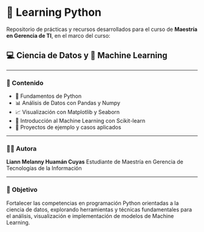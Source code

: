 # 📘 Learning Python

Repositorio de prácticas y recursos desarrollados para el curso de **Maestría en Gerencia de TI**, en el marco del curso:

## 💻 Ciencia de Datos y 🤖 Machine Learning

---

### 📂 Contenido

- 🐍 Fundamentos de Python
- 📊 Análisis de Datos con Pandas y Numpy
- 📈 Visualización con Matplotlib y Seaborn
- 🤖 Introducción al Machine Learning con Scikit-learn
- 🧠 Proyectos de ejemplo y casos aplicados

---

### 🧑‍🎓 Autora

**Liann Melanny Huamán Cuyas**
Estudiante de Maestría en Gerencia de Tecnologías de la Información

---

### 🚀 Objetivo

Fortalecer las competencias en programación Python orientadas a la ciencia de datos, explorando herramientas y técnicas fundamentales para el análisis, visualización e implementación de modelos de Machine Learning.

